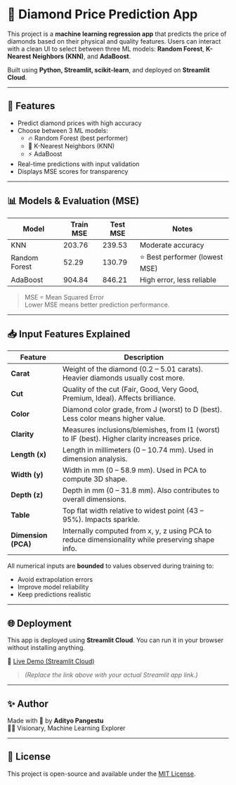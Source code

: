 # 💎 Diamond Price Prediction App

This project is a **machine learning regression app** that predicts the price of diamonds based on their physical and quality features. Users can interact with a clean UI to select between three ML models: **Random Forest**, **K-Nearest Neighbors (KNN)**, and **AdaBoost**.

Built using **Python, Streamlit, scikit-learn**, and deployed on **Streamlit Cloud**.

---

## 🚀 Features

- Predict diamond prices with high accuracy
- Choose between 3 ML models:
  - 🔥 Random Forest (best performer)
  - 📍 K-Nearest Neighbors (KNN)
  - ⚡ AdaBoost
- Real-time predictions with input validation
- Displays MSE scores for transparency

---

## 📊 Models & Evaluation (MSE)

| Model          | Train MSE | Test MSE | Notes                          |
|----------------|-----------|----------|--------------------------------|
| KNN            | 203.76    | 239.53   | Moderate accuracy              |
| Random Forest  | 52.29     | 130.79   | ⭐ Best performer (lowest MSE) |
| AdaBoost       | 904.84    | 846.21   | High error, less reliable      |

> MSE = Mean Squared Error  
> Lower MSE means better prediction performance.

---

## 📥 Input Features Explained

| Feature   | Description |
|-----------|-------------|
| **Carat** | Weight of the diamond (0.2 – 5.01 carats). Heavier diamonds usually cost more. |
| **Cut**   | Quality of the cut (Fair, Good, Very Good, Premium, Ideal). Affects brilliance. |
| **Color** | Diamond color grade, from J (worst) to D (best). Less color means higher value. |
| **Clarity** | Measures inclusions/blemishes, from I1 (worst) to IF (best). Higher clarity increases price. |
| **Length (x)** | Length in millimeters (0 – 10.74 mm). Used in dimension analysis. |
| **Width (y)**  | Width in mm (0 – 58.9 mm). Used in PCA to compute 3D shape. |
| **Depth (z)**  | Depth in mm (0 – 31.8 mm). Also contributes to overall dimensions. |
| **Table** | Top flat width relative to widest point (43 – 95%). Impacts sparkle. |
| **Dimension (PCA)** | Internally computed from x, y, z using PCA to reduce dimensionality while preserving shape info. |

All numerical inputs are **bounded** to values observed during training to:
- Avoid extrapolation errors
- Improve model reliability
- Keep predictions realistic

---

## 🌐 Deployment

This app is deployed using **Streamlit Cloud**. You can run it in your browser without installing anything.

🔗 [Live Demo (Streamlit Cloud)](https://your-streamlit-url.streamlit.app)

> *(Replace the link above with your actual Streamlit app link.)*

---

## ✨ Author

Made with 💎 by **Adityo Pangestu**  
👨‍💻 Visionary, Machine Learning Explorer

---

## 📄 License

This project is open-source and available under the [MIT License](LICENSE).
